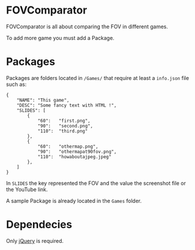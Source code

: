 FOVComparator
=============

FOVComparator is all about comparing the FOV in different games.

To add more game you must add a Package.

Packages
========

Packages are folders located in `/Games/` that require at least a `info.json` file such as:

	{
		"NAME": "This game",
		"DESC": "Some fancy text with HTML !",
		"SLIDES": [
			{
				"60": 	"first.png",
				"90": 	"second.png",
				"110": 	"third.png"
			},
			{
				"60": 	"othermap.png",
				"90": 	"othermapat90fov.png",
				"110": 	"howaboutajpeg.jpeg"
			},
		]
	}

In `SLIDES` the key represented the FOV and the value the screenshot file or the YouTube link.

A sample Package is already located in the `Games` folder.

Dependecies
===========

Only [jQuery](http://jquery.com/) is required.
